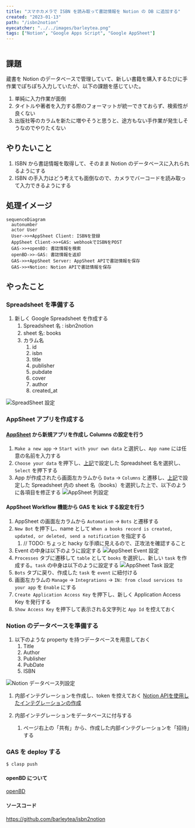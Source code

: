 ```yaml
---
title: "スマホカメラで ISBN を読み取って書誌情報を Notion の DB に追加する"
created: "2023-01-13"
path: "/isbn2notion"
eyecatcher: "../../images/barleytea.png"
tags: ["Notion", "Google Apps Script", "Google AppSheet"]
---
```


```toc
```

## 課題

蔵書を Notion のデータベースで管理していて、新しい書籍を購入するたびに手作業でぽちぽち入力していたが、以下の課題を感じていた。

1. 単純に入力作業が面倒
2. タイトルや著者を入力する際のフォーマットが統一できておらず、検索性が良くない
3. 出版社等のカラムを新たに増やそうと思うと、途方もない手作業が発生しそうなのでやりたくない

## やりたいこと

1. ISBN から書誌情報を取得して、そのまま Notion のデータベースに入れられるようにする
2. ISBN の手入力はどう考えても面倒なので、カメラでバーコードを読み取って入力できるようにする

## 処理イメージ

```mermaid
sequenceDiagram
  autonumber
  actor User
  User->>+AppSheet Client: ISBNを登録
  AppSheet Client->>+GAS: webhookでISBNをPOST
  GAS->>+openBD: 書誌情報を検索
  openBD->>-GAS: 書誌情報を返却
  GAS->>+AppSheet Server: AppSheet APIで書誌情報を保存
  GAS->>+Notion: Notion APIで書誌情報を保存
```

## やったこと

### Spreadsheet を準備する

1. 新しく Google Spreadsheet を作成する
    1. Spreadsheet 名 : isbn2notion
    2. sheet 名: books
    3. カラム名
        1. id
        2. isbn
        3. title
        4. publisher
        5. pubdate
        6. cover
        7. author
        8. created_at

![SpreadSheet 設定](./spreadsheet-header.png)

### AppSheet アプリを作成する

#### [AppSheet](https://www.appsheet.com/Template/Apps) から新規アプリを作成し Columns の設定を行う

1. `Make a new app` → `Start with your own data` と選択し、`App name` には任意の名前を入力する
2. `Choose your data` を押下し、[上記](#spreadsheet-を準備する)で設定した Spreadsheet 名を選択し、`Select` を押下する
3. App が作成されたら画面左カラムから `Data` → `Columns` と遷移し、[上記](#spreadsheet-を準備する)で設定した Spreadsheet 内の sheet 名（books）を選択した上で、以下のように各項目を修正する
    ![AppSheet 列設定](./app-sheet-columns.png)

#### AppSheet Workflow 機能から GAS を kick する設定を行う

1. AppSheet の画面左カラムから `Automation` → `Bots` と遷移する
2. `New Bot` を押下し、name として `When a books record is created, updated, or deleted, send a notification` を指定する
    1. // TODO: ちょっと hacky な手順に見えるので、正攻法を確認すること
3. Event の中身は以下のように設定する
    ![AppSheet Event 設定](./app-sheet-workflow-event.png)
4. `Processes` タブに遷移して `table` として `books` を選択し、新しい `task` を作成する。`task` の中身は以下のように設定する
    ![AppSheet Task 設定](./appsheet-task.png)
5. `Bots` タブに戻り、作成した `task` を `event` に紐付ける
6. 画面左カラムの `Manage` → `Integrations` → `IN: from cloud services to your app` を `Enable` にする
7. `Create Application Access Key` を押下し、新しく Application Access Key を発行する
8. `Show Access Key` を押下して表示される文字列と `App Id` を控えておく

### Notion のデータベースを準備する

1. 以下のような property を持つデータベースを用意しておく
    1. Title
    2. Author
    3. Publisher
    4. PubDate
    5. ISBN

![Notion データベース列設定](./notion-database-columns.png)

1. 内部インテグレーションを作成し、token を控えておく
    [Notion APIを使用したインテグレーションの作成](https://www.notion.so/ja-jp/help/create-integrations-with-the-notion-api#%E5%86%85%E9%83%A8%E3%82%A4%E3%83%B3%E3%83%86%E3%82%B0%E3%83%AC%E3%83%BC%E3%82%B7%E3%83%A7%E3%83%B3%E3%81%AE%E4%BD%9C%E6%88%90)

2. 内部インテグレーションをデータベースに付与する
    1. ページ右上の「共有」から、作成した内部インテグレーションを「招待」する

### GAS を deploy する

```
$ clasp push
```

#### openBD について

[openBD](https://openbd.jp/)

#### ソースコード

https://github.com/barleytea/isbn2notion